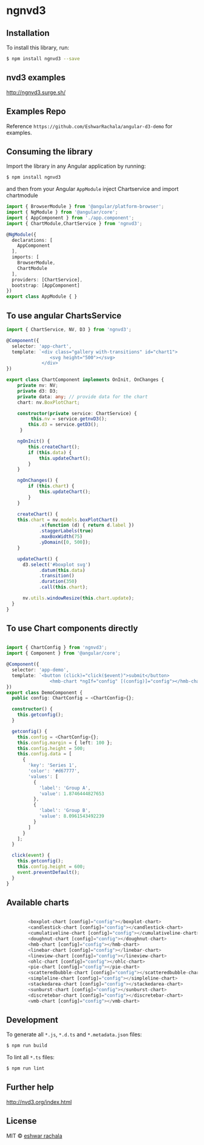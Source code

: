 # ngnvd3

## Installation

To install this library, run:

```bash
$ npm install ngnvd3 --save
```

## nvd3 examples 
http://ngnvd3.surge.sh/

## Examples Repo
Reference `https://github.com/EshwarRachala/angular-d3-demo` for examples.

## Consuming the library

Import the library in any Angular application by running:

```bash
$ npm install ngnvd3
```
and then from your Angular `AppModule` inject Chartservice and import chartmodule

```typescript
import { BrowserModule } from '@angular/platform-browser';
import { NgModule } from '@angular/core';
import { AppComponent } from './app.component';
import { ChartModule,ChartService } from 'ngnvd3';

@NgModule({
  declarations: [
    AppComponent
  ],
  imports: [
    BrowserModule,
    ChartModule
  ],
  providers: [ChartService],
  bootstrap: [AppComponent]
})
export class AppModule { }

```


## To use angular ChartsService

```typescript
import { ChartService, NV, D3 } from 'ngnvd3';

@Component({
  selector: 'app-chart',
  template: `<div class="gallery with-transitions" id="chart1">
                <svg height="500"></svg>
             </div>`
})

export class ChartComponent implements OnInit, OnChanges {
    private nv: NV;
    private d3: D3;
    private data: any; // provide data for the chart 
    chart: nv.BoxPlotChart; 

    constructor(private service: ChartService) {
         this.nv = service.getnvD3();
        this.d3 = service.getD3();
     }

    ngOnInit() {
        this.createChart();
        if (this.data) {
            this.updateChart();
        }
    }

    ngOnChanges() {
        if (this.chart) {
            this.updateChart();
        }
    }

    createChart() {
    this.chart = nv.models.boxPlotChart()
            .x(function (d) { return d.label })
            .staggerLabels(true)
            .maxBoxWidth(75)
            .yDomain([0, 500]);
    }

    updateChart() {
      d3.select('#boxplot svg')
            .datum(this.data)
            .transition()
            .duration(350)
            .call(this.chart);

      nv.utils.windowResize(this.chart.update);
  }
}

```

## To use Chart components directly

```typescript

import { ChartConfig } from 'ngnvd3';
import { Component } from '@angular/core';

@Component({
  selector: 'app-demo',
  template: `<button (click)="click($event)">submit</button>
                <hmb-chart *ngIf="config" [(config)]="config"></hmb-chart>`
})
export class DemoComponent {
  public config: ChartConfig = <ChartConfig>{};

  constructor() {
    this.getconfig();
  }

  getconfig() {
    this.config = <ChartConfig>{};
    this.config.margin = { left: 100 };
    this.config.height = 500;
    this.config.data = [
      {
        'key': 'Series 1',
        'color': '#d67777',
        'values': [
          {
            'label': 'Group A',
            'value': 1.8746444827653
          },
          {
            'label': 'Group B',
            'value': 8.0961543492239
          }
        ]
      }
    ];
  }

  click(event) {
    this.getconfig();
    this.config.height = 600;
    event.preventDefault();
  }
}
```

## Available charts

```typescript

        <boxplot-chart [config]="config"></boxplot-chart>
        <candlestick-chart [config]="config"></candlestick-chart>
        <cumulativeline-chart [config]="config"></cumulativeline-chart>
        <doughnut-chart [config]="config"></doughnut-chart>
        <hmb-chart [config]="config"></hmb-chart>
        <linebar-chart [config]="config"></linebar-chart>
        <lineview-chart [config]="config"></lineview-chart>
        <ohlc-chart [config]="config"></ohlc-chart>
        <pie-chart [config]="config"></pie-chart>
        <scatteredbubble-chart [config]="config"></scatteredbubble-chart>
        <simpleline-chart [config]="config"></simpleline-chart>
        <stackedarea-chart [config]="config"></stackedarea-chart>
        <sunburst-chart [config]="config"></sunburst-chart>
        <discretebar-chart [config]="config"></discretebar-chart>
        <vmb-chart [config]="config"></vmb-chart>

```

## Development

To generate all `*.js`, `*.d.ts` and `*.metadata.json` files:

```bash
$ npm run build
```

To lint all `*.ts` files:

```bash
$ npm run lint
```

## Further help

http://nvd3.org/index.html

## License

MIT © [eshwar rachala](mailto:eshwar.appdev@gmail.com)
